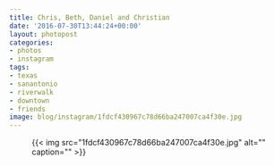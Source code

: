 ```yaml
---
title: Chris, Beth, Daniel and Christian
date: '2016-07-30T13:44:24+00:00'
layout: photopost
categories:
- photos
- instagram
tags:
- texas
- sanantonio
- riverwalk
- downtown
- friends
image: blog/instagram/1fdcf430967c78d66ba247007ca4f30e.jpg
---
```


<figure class="photo photo--square">
  {{< img src="1fdcf430967c78d66ba247007ca4f30e.jpg" alt="" caption="" >}}

</figure>



